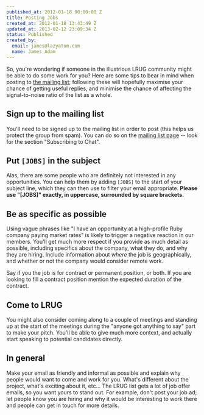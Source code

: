 ```yaml
---
published_at: 2012-01-18 00:00:00 Z
title: Posting Jobs
created_at: 2012-01-18 13:43:49 Z
updated_at: 2013-02-12 23:09:34 Z
status: Published
created_by:
  email: james@lazyatom.com
  name: James Adam
---
```


So, you're wondering if someone in the illustrious LRUG community might be able to do some work for you? Here are some tips to bear in mind when posting to [the mailing list][mailing-list]; following these will hopefully maximise your chance of getting useful replies, and minimise the chance of affecting the signal-to-noise ratio of the list as a whole.

## Sign up to the mailing list

You'll need to be signed up to the mailing list in order to post (this helps us protect the group from spam). You can do so on the [mailing list page][mailing-list] -- look for the section "Subscribing to Chat".

## Put `[JOBS]` in the subject

Alas, there are some people who are definitely not interested in any opportunities. You can help them by adding `[JOBS]` to the start of your subject line, which they can then use to filter your email appropriate. __Please use "[JOBS]" exactly, in uppercase, surrounded by square brackets.__

## Be as specific as possible

Using vague phrases like "I have an opportunity at a high-profile Ruby company paying market rates" is likely to trigger a negative reaction in our members. You'll get much more respect if you provide as much detail as possible, including specifics about the company, what they do, and why they are hiring. Include information about _where_ the job is geographically, and whether or not the company would consider remote work.

Say if you the job is for contract or permanent position, or both. If you are looking to fill a contract position mention the expected duration of the contract.

## Come to LRUG

You might also consider coming along to a couple of meetings and standing up at the start of the meetings during the "anyone got anything to say" part to make your pitch. You'll be able to give much more context, and actually start speaking to potential candidates directly.

## In general

Make your email as friendly and informal as possible and explain why people would want to come and work for you.  What's different about the project, what's exciting about it, etc...  The LRUG list gets a lot of job offer emails, so you want yours to stand out. For example, don't post your job ad; let people
know you are hiring and why it would be interesting to work there and people can get in touch for more details.

[mailing-list]: http://lists.lrug.org/listinfo.cgi/chat-lrug.org
